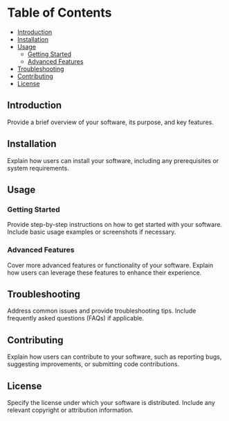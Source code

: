 # Table of Contents

- [Introduction](#introduction)
- [Installation](#installation)
- [Usage](#usage)
  - [Getting Started](#getting-started)
  - [Advanced Features](#advanced-features)
- [Troubleshooting](#troubleshooting)
- [Contributing](#contributing)
- [License](#license)

## Introduction

Provide a brief overview of your software, its purpose, and key features.

## Installation

Explain how users can install your software, including any prerequisites or system requirements.

## Usage

### Getting Started

Provide step-by-step instructions on how to get started with your software. Include basic usage examples or screenshots if necessary.

### Advanced Features

Cover more advanced features or functionality of your software. Explain how users can leverage these features to enhance their experience.

## Troubleshooting

Address common issues and provide troubleshooting tips. Include frequently asked questions (FAQs) if applicable.

## Contributing

Explain how users can contribute to your software, such as reporting bugs, suggesting improvements, or submitting code contributions.

## License

Specify the license under which your software is distributed. Include any relevant copyright or attribution information.
